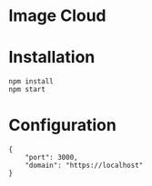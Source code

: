 # Image Cloud 

# Installation

```
npm install
npm start
```

# Configuration
```
{
	"port": 3000,
	"domain": "https://localhost"
}
```

